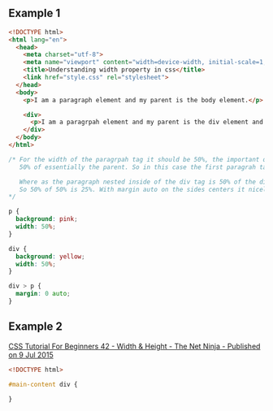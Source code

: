 ## Example 1

```html
<!DOCTYPE html>
<html lang="en">
  <head>
    <meta charset="utf-8">
    <meta name="viewport" content="width=device-width, initial-scale=1, user-scalable=no">
    <title>Understanding width property in css</title>
    <link href="style.css" rel="stylesheet">
  </head>
  <body>
    <p>I am a paragraph element and my parent is the body element.</p>

    <div>
      <p>I am a paragrpah element and my parent is the div element and my grand parent is the body element.</p>
    </div>
  </body>
</html>
```

```css
/* For the width of the paragrpah tag it should be 50%, the important question to ask is 50% of what?
   50% of essentially the parent. So in this case the first paragrah tag is 50% of the view port itself.

   Where as the paragraph nested inside of the div tag is 50% of the div tag width which is 50% itself.
   So 50% of 50% is 25%. With margin auto on the sides centers it nicely.
*/

p {
  background: pink;
  width: 50%;
}

div {
  background: yellow;
  width: 50%;
}

div > p {
  margin: 0 auto;
}
```

## Example 2

[CSS Tutorial For Beginners 42 - Width & Height - The Net Ninja - Published on 9 Jul 2015](https://www.youtube.com/watch?v=b9lWNg8lwW4)

```html
<!DOCTYPE html>
```


```css
#main-content div {

}
```
